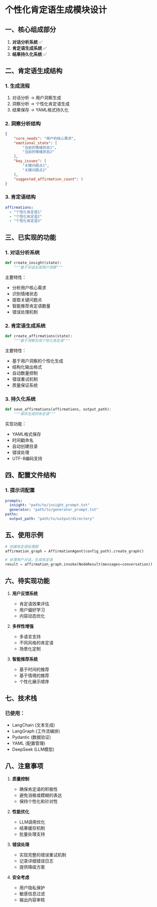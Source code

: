 # 个性化肯定语生成模块设计

## 一、核心组成部分
1. **对话分析系统** ✅
2. **肯定语生成系统** ✅
3. **结果持久化系统** ✅

## 二、肯定语生成结构

### 1. 生成流程
1. 对话分析 -> 用户洞察生成
2. 洞察分析 -> 个性化肯定语生成
3. 结果保存 -> YAML格式持久化

### 2. 洞察分析结构
```json
{
    "core_needs": "用户的核心需求",
    "emotional_state": [
        "当前的情绪状态1",
        "当前的情绪状态2"
    ],
    "key_issues": [
        "关键问题点1",
        "关键问题点2"
    ],
    "suggested_affirmation_count": 5
}
```

### 3. 肯定语结构
```yaml
affirmations:
  - "个性化肯定语1"
  - "个性化肯定语2"
  - "个性化肯定语3"
```

## 三、已实现的功能

### 1. 对话分析系统
```python
def create_insight(state):
    """基于对话生成用户洞察"""
```

主要特性：
- 分析用户核心需求
- 识别情绪状态
- 提取关键问题点
- 智能推荐肯定语数量
- 错误处理机制

### 2. 肯定语生成系统
```python
def create_affirmations(state):
    """基于洞察生成个性化肯定语"""
```

主要特性：
- 基于用户洞察的个性化生成
- 结构化输出格式
- 自动数量控制
- 错误重试机制
- 质量保证系统

### 3. 持久化系统
```python
def save_affirmations(affirmations, output_path):
    """保存生成的肯定语"""
```

实现功能：
- YAML格式保存
- 时间戳命名
- 自动创建目录
- 错误处理
- UTF-8编码支持

## 四、配置文件结构

### 1. 提示词配置
```yaml
prompts:
  insight: "path/to/insight_prompt.txt"
  generator: "path/to/generator_prompt.txt"
paths:
  output_path: "path/to/output/directory"
```

## 五、使用示例

```python
# 创建肯定语处理图
affirmation_graph = AffirmationAgent(config_path).create_graph()

# 处理用户对话，生成肯定语
result = affirmation_graph.invoke(NodeResult(messages=conversation))
```

## 六、待实现功能

1. **用户反馈系统**
   - 肯定语效果评估
   - 用户偏好学习
   - 内容动态优化

2. **多样性增强**
   - 多语言支持
   - 不同风格的肯定语
   - 场景化定制

3. **智能推荐系统**
   - 基于时间的推荐
   - 基于情境的推荐
   - 个性化展示顺序

## 七、技术栈

### 已使用：
- LangChain (文本生成)
- LangGraph (工作流编排)
- Pydantic (数据验证)
- YAML (配置管理)
- DeepSeek (LLM模型)

## 八、注意事项

1. **质量控制**
   - 确保肯定语的积极性
   - 避免消极或模糊的表达
   - 保持个性化和针对性

2. **性能优化**
   - LLM调用优化
   - 结果缓存机制
   - 批量处理支持

3. **错误处理**
   - 实现完整的错误重试机制
   - 记录详细错误日志
   - 提供降级方案

4. **安全考虑**
   - 用户隐私保护
   - 敏感信息过滤
   - 输出内容审核 